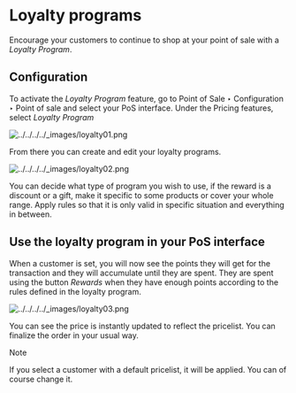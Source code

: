 # Loyalty programs

Encourage your customers to continue to shop at your point of sale with a
_Loyalty Program_.

## Configuration

To activate the _Loyalty Program_ feature, go to Point of Sale ‣ Configuration
‣ Point of sale and select your PoS interface. Under the Pricing features,
select _Loyalty Program_

![../../../../_images/loyalty01.png](../../../../_images/loyalty01.png)

From there you can create and edit your loyalty programs.

![../../../../_images/loyalty02.png](../../../../_images/loyalty02.png)

You can decide what type of program you wish to use, if the reward is a
discount or a gift, make it specific to some products or cover your whole
range. Apply rules so that it is only valid in specific situation and
everything in between.

## Use the loyalty program in your PoS interface

When a customer is set, you will now see the points they will get for the
transaction and they will accumulate until they are spent. They are spent
using the button _Rewards_ when they have enough points according to the rules
defined in the loyalty program.

![../../../../_images/loyalty03.png](../../../../_images/loyalty03.png)

You can see the price is instantly updated to reflect the pricelist. You can
finalize the order in your usual way.

<div class="alert alert-primary">
<p class="alert-title">
Note</p><p>If you select a customer with a default pricelist, it will be
applied. You can of course change it.</p>
</div>

